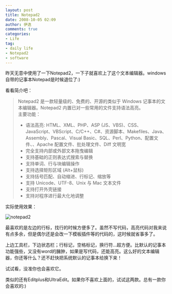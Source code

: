 ```yaml
---
layout: post
title: Notepad2
date: 2008-10-05 02:09
author: 伊迭
comments: true
categories: 
- Life
tag:
- daily life
- Notepad2
- software
---
```


昨天无意中使用了一下Notepad2，一下子就喜欢上了这个文本编辑器。windows自带的记事本Notepad是时候退位了:)

看看简介吧：

> Notepad2 是一款轻量级的、免费的、开源的类似于 Windows 记事本的文本编辑器。Notepad2 内置已对一些常用的文件支持语法高亮。   
> 主要功能：  
> - 语法高亮: HTML、XML、PHP、ASP (JS、VBS)、CSS、JavaScript、VBScript、C/C++、C#、资源脚本、Makefiles、Java、Assembly、Pascal、Visual Basic、SQL、Perl、Python、配置文件、、Apache   配置文件、批处理文件、Diff 文明宽   
> - 完全支持内部或外部文本拖曳编辑   
> - 支持基础的正则表达式搜索与替换   
> - 支持单词、行与块编辑操作   
> - 支持选择矩形区域 (Alt+鼠标)   
> - 支持括号匹配、自动缩进、行标记、缩放等   
> - 支持 Unicode、UTF-8、Unix 与 Mac 文本文件   
> - 支持打开外壳链接   
> - 支持对程序进行最大化地调整

实际使用效果：

![notepad2](http://blogfile.qiniudn.com/%40%2Fiyidie%2Fimg%2F2008100501.jpg)

最喜欢的是左边的行标，找行的时候方便多了。虽然不写代码，高亮代码对我来说有点多余，但是偶尔还是会改一下模板插件等的代码的，这时候就省事多了。

上边工具栏，下边状态栏；行标记，空格标记，换行符...超方便。比默认的记事本功能强些，又没有word的臃肿，如果是写代码，还能高亮。这么好的文本编辑器，你还等什么？还不赶快把系统默认的记事本给换下来！

试试看，没准你也会喜欢它。

类似的还有Editplus和UltraEdit。如果你不喜欢上面的，试试这两款。总有一款你会喜欢的:)